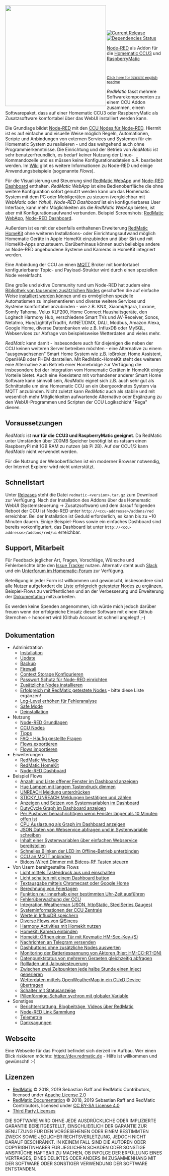 <img width="320px" src="assets/logo-w-400.png" align="left"/>

<br><br><br>

[![Current Release](https://img.shields.io/github/release/rdmtc/RedMatic.svg?colorB=4cc61e)](https://github.com/rdmtc/RedMatic/releases/latest)
[![Dependencies Status](https://david-dm.org/rdmtc/redmatic/status.svg)](https://david-dm.org/rdmtc/redmatic)

[Node-RED](https://nodered.org/about/) als Addon für die 
[Homematic CCU3](https://www.eq-3.de/produkte/homematic/zentralen-und-gateways/smart-home-zentrale-ccu3.html) und 
[RaspberryMatic](https://github.com/jens-maus/RaspberryMatic)

<br>

<sub>[Click here for 🇬🇧🇺🇸 english readme](README.en.md)</sub>

_RedMatic_ fasst mehrere Softwarekomponenten zu einem CCU Addon zusammen, einem Softwarepaket, dass auf einer Homematic CCU3 oder RaspberryMatic als Zusatzsoftware komfortabel über das WebUI installiert werden kann.

Die Grundlage bildet [Node-RED](https://nodered.org/about/) mit den [CCU Nodes für Node-RED](https://github.com/rdmtc/node-red-contrib-ccu). Hiermit ist es auf einfache und visuelle Weise möglich Regeln, Automationen, Scripte und Anbindungen von externen Services und Systemen für ein Homematic System zu realisieren - und das weitgehend auch ohne Programmierkenntnisse. Die Einrichtung und der Betrieb von _RedMatic_ ist sehr benutzerfreundlich, es bedarf keiner Nutzung der Linux-Kommandozeile und es müssen keine 
Konfigurationsdateien o.Ä. bearbeitet werden. Im [Wiki](https://github.com/rdmtc/RedMatic/wiki) gibt es weitere Informationen zu Node-RED und einige Anwendungsbeispiele (sogenannte _Flows_).

Für die Visualisierung und Steuerung sind [RedMatic WebApp](https://github.com/rdmtc/RedMatic-WebApp) und 
[Node-RED Dashboard](https://github.com/node-red/node-red-dashboard) enthalten. _RedMatic WebApp_ ist eine
Bedienoberfläche die ohne weitere Konfiguration sofort genutzt werden kann um das Homematic System mit dem PC oder Mobilgeräten zu steuern (vergleichbar mit _WebMatic_ oder _Yahui_).
_Node-RED Dashboard_ ist ein konfigurierbares User Interface, kann mehr Möglichkeiten als die _RedMatic WebApp_ bieten, 
ist aber mit Konfigurationsaufwand verbunden. 
Beispiel Screenshots: [RedMatic WebApp](https://github.com/rdmtc/RedMatic/wiki/Webapp), 
[Node-RED Dashboard](https://github.com/rdmtc/RedMatic/wiki/Dashboard-Screenshots).

Außerdem ist es mit der ebenfalls enthaltenen Erweiterung [RedMatic HomeKit](https://github.com/rdmtc/RedMatic/wiki/Homekit) ohne weiteren Installations- oder Einrichtungsaufwand möglich Homematic Geräte in Apple HomeKit einzubinden und über Siri und mit HomeKit-Apps anzusteuern. Darüberhinaus können auch beliebige andere an Node-RED angebundene Systeme und Kameras in HomeKit integriert werden.

Eine Anbindung der CCU an einen [MQTT](https://github.com/rdmtc/RedMatic/wiki/Flow-MQTT) Broker mit komfortabel konfigurierbarer Topic- und Payload-Struktur wird durch einen speziellen Node vereinfacht.

Eine große und aktive Community rund um Node-RED hat zudem eine 
[Bibliothek von tausenden zusätzlichen Nodes](https://flows.nodered.org/?type=node&num_pages=1) geschaffen die auf 
einfache Weise [installiert werden können](https://github.com/rdmtc/RedMatic/wiki/Node-Installation) und es 
ermöglichen spezielle Automatismen zu implementieren und diverse weitere Services und Systeme komfortabel anzubinden - wie z.B. KNX, Xiaomi/Aqara, Loxone, Somfy Tahoma, Velux KLF200, Home Connect Haushaltsgeräte, den Logitech Harmony Hub, verschiedene Smart TVs und AV-Receiver, Sonos, Netatmo, Hue/Lightify/Tradfri, ArtNET/DMX, DALI, Modbus, Amazon Alexa, Google Home, diverse Datenbanken wie z.B. InfluxDB oder MySQL, Webservices zur Abfrage von beispielsweise Wetterdaten und vieles mehr.

_RedMatic_ kann damit - insbesondere auch für diejenigen die neben der CCU keinen weiteren Server betreiben möchten - eine Alternative zu einem "ausgewachsenen" Smart Home System wie z.B. ioBroker, Home Assistent, OpenHAB oder FHEM darstellen. Mit RedMatic-HomeKit steht des weiteren eine Alternative zum Betrieb einer Homebridge zur Verfügung die insbesondere bei der Integration vom Homematic Geräten in HomeKit einige Vorteile bietet.
Auch eine Koexistenz mit vorhandener anderer Smart Home Software kann sinnvoll sein, _RedMatic_ eignet sich z.B. auch sehr gut als Schnittstelle um eine Homematic CCU an ein übergeordnetes System via MQTT anzubinden. 
Nicht zuletzt kann _RedMatic_ auch als stabile und mit wesentlich mehr Möglichkeiten aufwartende Alternative oder Ergänzung zu den WebUI-Programmen und Scripten der CCU Logikschicht "Rega" dienen.


## Voraussetzungen

_RedMatic_ ist __nur für die CCU3 und RaspberryMatic geeignet__. Da RedMatic unter Umständen über 200MB Speicher 
benötigt ist es ratsam einen RaspberryPi mit 1GB RAM zu nutzen (ab Pi 2B). Auf der CCU1/2 kann _RedMatic_ nicht 
verwendet werden.

Für die Nutzung der Weboberflächen ist ein moderner Browser notwendig, der Internet Explorer wird nicht unterstützt.


## Schnellstart

Unter [Releases](https://github.com/rdmtc/RedMatic/releases/latest) steht die Datei `redmatic-<version>.tar.gz` 
zum Download zur Verfügung. Nach der Installation des Addons über das Homematic WebUI (Systemsteuerung -> 
Zusatzsoftware) und dem darauf folgenden Reboot der CCU ist Node-RED unter `http://<ccu-addresse>/addons/red` 
erreichbar. Bei der Installation ist Geduld erforderlich, es kann bis zu ~10 Minuten dauern. Einige Beispiel-Flows sowie
ein einfaches Dashboard sind bereits vorkonfiguriert, das Dashboard ist unter `http://<ccu-addresse>/addons/red/ui` 
erreichbar.


## Support, Mitarbeit

Für Feedback jeglicher Art, Fragen, Vorschläge, Wünsche und Fehlerberichte bitte den 
[Issue Tracker](https://github.com/rdmtc/RedMatic/issues) nutzen. Alternativ steht auch 
[Slack](https://join.slack.com/t/homematicuser/shared_invite/enQtNDgyNDM2OTkyMDA2LWY1YjY0NTE0NmY0OWM3YWUzMzAzMTgxYmRjMTMyOWE3NjkxNDdlMDY5ZjlhYzM5Nzg2N2U2YjdmNzNlYWNhNTU) 
und ein [Unterforum im Homematic-Forum](https://homematic-forum.de/forum/viewforum.php?f=77) zur Verfügung. 

Beteiligung in jeder Form ist willkommen und gewünscht, insbesondere sind alle Nutzer aufgefordert die [Liste erfolgreich getesteter Nodes](https://github.com/rdmtc/RedMatic/wiki/Erfolgreich-getestete-Nodes) zu ergänzen, Beispiel-Flows zu veröffentlichen und an der Verbesserung und Erweiterung der [Dokumentation](https://github.com/rdmtc/RedMatic/wiki) mitzuarbeiten.

Es werden keine Spenden angenommen, ich würde mich jedoch darüber freuen wenn der erfolgreiche Einsatz dieser Software mit einem Github Sternchen ⭐️ honoriert wird (Github Account ist schnell angelegt! ;-)

## Dokumentation

* Administration
  * [Installation](https://github.com/rdmtc/RedMatic/wiki/Installation)
  * [Update](https://github.com/rdmtc/RedMatic/wiki/Update)
  * [Backup](https://github.com/rdmtc/RedMatic/wiki/Backup)
  * [Firewall](https://github.com/rdmtc/RedMatic/wiki/Firewall)
  * [Context Storage Konfigurieren](https://github.com/rdmtc/RedMatic/wiki/Context-Storage)
  * [Passwort Schutz für Node-RED einrichten](https://github.com/rdmtc/RedMatic/wiki/Passwort)
  * [Zusätzliche Nodes installieren](https://github.com/rdmtc/RedMatic/wiki/Node-Installation)
  * [Erfolgreich mit RedMatic getestete Nodes](https://github.com/rdmtc/RedMatic/wiki/Erfolgreich-getestete-Nodes) - bitte diese Liste ergänzen!
  * [Log-Level erhöhen für Fehleranalyse](https://github.com/rdmtc/RedMatic/wiki/Loglevel)
  * [Safe Mode](https://github.com/rdmtc/RedMatic/wiki/Safe-Mode)
  * [Deinstallation](https://github.com/rdmtc/RedMatic/wiki/Deinstallation)
* Nutzung
  * [Node-RED Grundlagen](https://github.com/rdmtc/RedMatic/wiki/Node-RED)
  * [CCU Nodes](https://github.com/rdmtc/RedMatic/wiki/CCU-Nodes)
  * [Tipps](https://github.com/rdmtc/RedMatic/wiki/Tipps)
  * [FAQ - Häufig gestellte Fragen](https://github.com/rdmtc/RedMatic/wiki/Faq)
  * [Flows exportieren](https://github.com/rdmtc/RedMatic/wiki/Flow-Export)
  * [Flows importieren](https://github.com/rdmtc/RedMatic/wiki/Flow-Import)
* Erweiterungen
  * [RedMatic WebApp](https://github.com/rdmtc/RedMatic/wiki/Webapp)
  * [RedMatic HomeKit](https://github.com/rdmtc/RedMatic/wiki/Homekit)
  * [Node-RED Dashboard](https://github.com/rdmtc/RedMatic/wiki/Dashboard-Screenshots)
* Beispiel Flows
  * [Anzahl und Liste offener Fenster im Dashboard anzeigen](https://github.com/rdmtc/RedMatic/wiki/Flow-Windows)
  * [Hue Lampen mit langem Tastendruck dimmen](https://github.com/rdmtc/RedMatic/wiki/Flow-Hue)
  * [UNREACH Meldung unterdrücken](https://github.com/rdmtc/RedMatic/wiki/Flow-Unreach)
  * [STICKY_UNREACH Meldungen bestätigen und zählen](https://github.com/rdmtc/RedMatic/wiki/Flow-Sticky)
  * [Anzeigen und Setzen von Systemvariablen im Dashboard](https://github.com/rdmtc/RedMatic/wiki/Flow-Sysvar-Dashboard)
  * [DutyCycle Graph im Dashboard anzeigen](https://github.com/rdmtc/RedMatic/wiki/Flow-DutyCycle)
  * [Per Pushover benachrichtigen wenn Fenster länger als 10 Minuten offen ist](https://github.com/rdmtc/RedMatic/wiki/Flow-Window-Pushover)
  * [CPU Auslastung als Graph im Dashboard anzeigen](https://github.com/rdmtc/RedMatic/wiki/Flow-CPU-Usage)
  * [JSON Daten von Webservice abfragen und in Systemvariable schreiben](https://github.com/rdmtc/RedMatic/wiki/Flow-HTTP-Client)
  * [Inhalt einer Systemvariablen über einfachen Webservice bereitstellen](https://github.com/rdmtc/RedMatic/wiki/Flow-HTTP-Server)
  * [Schnelles Blinken der LED im Offline-Betrieb unterbinden](https://github.com/rdmtc/RedMatic/wiki/Flow-Offline-LED)
  * [CCU an MQTT anbinden](https://github.com/rdmtc/RedMatic/wiki/Flow-MQTT)
  * [Bidcos-Wired Dimmer mit Bidcos-RF Tasten steuern](https://github.com/rdmtc/RedMatic/wiki/Flow-Wired-Dimmer)
* Von Usern bereitgestellte Flows
  * [Licht mittels Tastendruck aus und einschalten](https://github.com/rdmtc/RedMatic/wiki/Flow-simple-toggle-light)
  * [Licht schalten mit einem Dashboard button](https://github.com/rdmtc/RedMatic/wiki/combine-logic-node-for-toggle-state)
  * [Textausgabe mittels Chromecast oder Google Home](https://github.com/rdmtc/RedMatic/wiki/Flow-speak-text-on-Google)
  * [Berechnung von Feiertagen](https://github.com/rdmtc/RedMatic/wiki/Flow-to-calculate-german-holidays)
  * [Funktion nur innerhalb einer bestimmten Uhr-Zeit ausführen](https://github.com/rdmtc/RedMatic/wiki/Flow-within-time)
  * [Fehlerüberwachung der CCU](https://github.com/rdmtc/RedMatic/wiki/Flow-Syslog)
  * [Integration Weatherman (JSON, httpStatic, SteelSeries Gauges)](https://github.com/Sineos/node-red-contrib-weatherman/blob/master/README_DE.md)
  * [Systeminformationen der CCU Zentrale](https://github.com/Sineos/redmatic-flow-sysinfo/blob/master/README_DE.md)
  * [Werte in InfluxDB speichern](https://github.com/rdmtc/RedMatic/wiki/Flow-Influx)
  * [Diverse Flows von](https://github.com/Sineos/redmatic-flow-misc) [@Sineos](https://github.com/Sineos/)
  * [Harmony Activities mit Homekit nutzen](https://github.com/rdmtc/RedMatic/wiki/Harmony-Activities-mit-Homekit-nutzen)
  * [Homekit: Kamera einbinden](https://github.com/rdmtc/RedMatic/wiki/Homekit-Kamera-einbinden)
  * [Homekit: Öffnen einer Tür mit Keymatic HM-Sec-Key-(S)](https://github.com/rdmtc/RedMatic/wiki/Open-Workaround-für-HM-Sec-Key)
  * [Nachrichten an Telegram versenden](https://github.com/rdmtc/RedMatic/wiki/Nachrichten-an-Telegram-versenden)
  * [Dashbuttons ohne zusätzliche Nodes auswerten](https://github.com/holgerimbery/redmatic_flows/blob/master/dashbutton_auswerten/README.md)
  * [Monitoring der Batteriespannung von Aktoren (hier: HM-CC-RT-DN)](https://github.com/holgerimbery/redmatic_flows/blob/master/battery_monitoring/README.md)
  * [Datenpunktstatus von mehreren Geraeten gleichzeitig abfragen](https://github.com/rdmtc/RedMatic/wiki/flow-geraete-abfragen)
  * [Rollladen und Jalousiesteuerung](https://github.com/rdmtc/RedMatic/wiki/Rollladen-und-Jalousiesteuerung)
  * [Zwischen zwei Zeitpunkten jede halbe Stunde einen Inject generieren](https://github.com/rdmtc/RedMatic/wiki/Zwischen-zwei-Zeitpunkten-jede-halbe-Stunde-einen-Inject-generieren)
  * [Wetterdaten mittels OpenWeatherMap in ein CUxD Device übertragen](https://github.com/rdmtc/RedMatic/wiki/Openweathermap)
  * [Schalter mit Statusanzeige](https://github.com/rdmtc/RedMatic/wiki/Schalter-mit-Status-als-Badge-Ersatz)
  * [Pillenförmige-Schalter sychron mit globaler Variable](https://github.com/rdmtc/RedMatic/wiki/Pillenförmige-Schalter-synchron-mit-globalen-Variablen)
* Sonstiges
  * [Berichterstattung, Blogbeiträge, Videos über RedMatic](https://github.com/rdmtc/RedMatic/wiki/Berichterstattung)
  * [Node-RED Link Sammlung](https://github.com/rdmtc/RedMatic/wiki/Links)
  * [Telemetrie](https://github.com/rdmtc/RedMatic/wiki/Telemetry)
  * [Danksagungen](https://github.com/rdmtc/RedMatic/wiki/Danke)

## Webseite

Eine Webseite für das Projekt befindet sich derzeit im Aufbau. Wer einen Blick riskieren möchte: 
https://dev.redmatic.de - Hilfe ist willkommen und gewünscht! :-)


## Lizenzen

* [RedMatic](https://github.com/rdmtc/RedMatic) © 2018, 2019 Sebastian Raff and RedMatic Contributors, licensed under [Apache License 2.0](LICENSE)
* [RedMatic Documentation](https://github.com/rdmtc/RedMatic/wiki) © 2018, 2019 Sebastian Raff and RedMatic Contributors, licensed under [CC BY-SA License 4.0](https://creativecommons.org/licenses/by-sa/4.0/)
* [Third Party Licenses](LICENSES.md)

DIE SOFTWARE WIRD OHNE JEDE AUSDRÜCKLICHE ODER IMPLIZIERTE GARANTIE BEREITGESTELLT, EINSCHLIEẞLICH DER GARANTIE ZUR 
BENUTZUNG FÜR DEN VORGESEHENEN ODER EINEM BESTIMMTEN ZWECK SOWIE JEGLICHER RECHTSVERLETZUNG, JEDOCH NICHT DARAUF 
BESCHRÄNKT. IN KEINEM FALL SIND DIE AUTOREN ODER COPYRIGHTINHABER FÜR JEGLICHEN SCHADEN ODER SONSTIGE ANSPRÜCHE HAFTBAR
ZU MACHEN, OB INFOLGE DER ERFÜLLUNG EINES VERTRAGES, EINES DELIKTES ODER ANDERS IM ZUSAMMENHANG MIT DER SOFTWARE ODER 
SONSTIGER VERWENDUNG DER SOFTWARE ENTSTANDEN.
